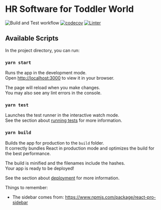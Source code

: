 # HR Software for Toddler World

![Build and Test workflow](https://github.com/aheedshah/toddler-world-hr/actions/workflows/build_test_react.yml/badge.svg)
[![codecov](https://codecov.io/gh/aheedshah/toddler-world-hr/graph/badge.svg?token=QOFBQ3EMDO)](https://codecov.io/gh/aheedshah/toddler-world-hr)
[![Linter](https://github.com/aheedshah/toddler-world/actions/workflows/linter.yml/badge.svg)](https://github.com/marketplace/actions/super-linter)

## Available Scripts

In the project directory, you can run:

### `yarn start`

Runs the app in the development mode.\
Open [http://localhost:3000](http://localhost:3000) to view it in your browser.

The page will reload when you make changes.\
You may also see any lint errors in the console.

### `yarn test`

Launches the test runner in the interactive watch mode.\
See the section about [running tests](https://facebook.github.io/create-react-app/docs/running-tests) for more information.

### `yarn build`

Builds the app for production to the `build` folder.\
It correctly bundles React in production mode and optimizes the build for the best performance.

The build is minified and the filenames include the hashes.\
Your app is ready to be deployed!

See the section about [deployment](https://facebook.github.io/create-react-app/docs/deployment) for more information.

Things to remember:
- The sidebar comes from: https://www.npmjs.com/package/react-pro-sidebar